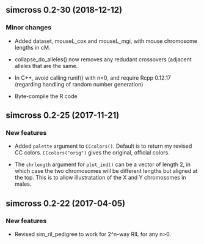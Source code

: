 ## simcross 0.2-30 (2018-12-12)

### Minor changes

- Added dataset, mouseL_cox and mouseL_mgi, with mouse chromosome
  lengths in cM.

- collapse_do_alleles() now removes any redudant crossovers (adjacent
  alleles that are the same.

- In C++, avoid calling runif() with n=0, and require Rcpp 0.12.17
  (regarding handling of random number generation)

- Byte-compile the R code


## simcross 0.2-25 (2017-11-21)

### New features

- Added `palette` argument to `CCcolors()`. Default is to return my
  revised CC colors. `CCcolors("orig")` gives the original, official
  colors.

- The `chrlength` argument for `plot_ind()` can be a vector of length
  2, in which case the two chromosomes will be different lengths but
  aligned at the top. This is to allow illustratation of the X and Y
  chromosomes in males.


## simcross 0.2-22 (2017-04-05)

### New features

- Revised sim_ril_pedigree to work for 2^n-way RIL for any n>0.
